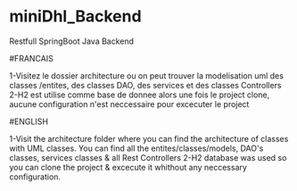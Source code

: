 # miniDhl_Backend
Restfull SpringBoot Java Backend 

#FRANCAIS

1-Visitez le dossier architecture ou on peut trouver la modelisation uml des classes /entites, des classes DAO, des services et des classes Controllers
2-H2 est utilise comme base de donnee alors une fois le project clone, aucune configuration n'est neccessaire pour excecuter le project


#ENGLISH

1-Visit the architecture folder where you can find the architecture of classes with UML classes. You can find all the entites/classes/models, DAO's classes, services classes & all Rest Controllers
2-H2 database was used so you can clone the project & excecute it whithout any neccessary configuration.

